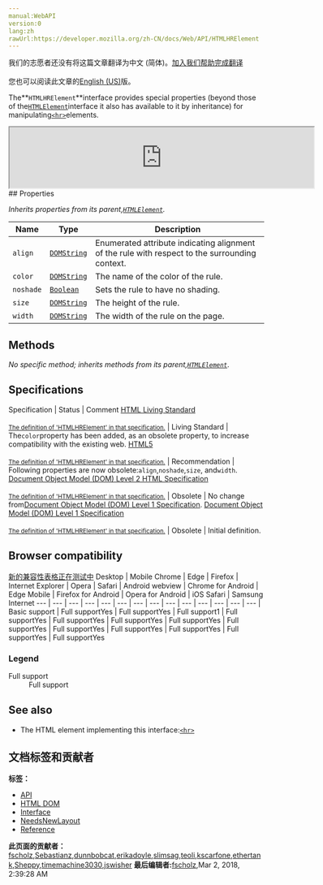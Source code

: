 ```yaml
---
manual:WebAPI
version:0
lang:zh
rawUrl:https://developer.mozilla.org/zh-CN/docs/Web/API/HTMLHRElement
---
```




<bdi>我们的志愿者还没有将这篇文章翻译为<bdi>中文 (简体)</bdi>。[加入我们帮助完成翻译](%12512 "")<br></br>您也可以阅读此文章的[English (US)](%12513 "")版。</bdi>







The**`HTMLHRElement`**interface provides special properties (beyond those of the[`HTMLElement`](%12142 "The HTMLElement interface represents any HTML element. Some elements directly implement this interface, others implement it via an interface that inherits it.")interface it also has available to it by inheritance) for manipulating[`<hr>`](%12514 "The HTML <hr> element represents a thematic break between paragraph-level elements (for example, a change of scene in a story, or a shift of topic with a section); historically, this has been presented as a horizontal rule or line.")elements.

<iframe src='https://mdn.mozillademos.org/en-US/docs/Web/API/HTMLHRElement$samples/inheritance_diagram?revision=1363522' width='600' height='120'></iframe>
## Properties<a name="Properties"></a>


<em>Inherits properties from its parent,[`HTMLElement`](%12142 "The HTMLElement interface represents any HTML element. Some elements directly implement this interface, others implement it via an interface that inherits it.").</em>

Name | Type | Description 
 ---  |  ---  |  ---  | 
`align`<i></i> | [`DOMString`](%3945 "DOMString is a UTF-16 String. As JavaScript already uses such strings, DOMString is mapped directly to a String.") | Enumerated attribute indicating alignment of the rule with respect to the surrounding context. 
`color`<i></i> | [`DOMString`](%3945 "DOMString is a UTF-16 String. As JavaScript already uses such strings, DOMString is mapped directly to a String.") | The name of the color of the rule. 
`noshade`<i></i> | [`Boolean`](%4278 "The Boolean object is an object wrapper for a boolean value.") | Sets the rule to have no shading. 
`size`<i></i> | [`DOMString`](%3945 "DOMString is a UTF-16 String. As JavaScript already uses such strings, DOMString is mapped directly to a String.") | The height of the rule. 
`width`<i></i> | [`DOMString`](%3945 "DOMString is a UTF-16 String. As JavaScript already uses such strings, DOMString is mapped directly to a String.") | The width of the rule on the page. 


## Methods<a name="Methods"></a>


<em>No specific method; inherits methods from its parent,[`HTMLElement`](%12142 "The HTMLElement interface represents any HTML element. Some elements directly implement this interface, others implement it via an interface that inherits it.")</em>.


## Specifications<a name="Specifications"></a>
Specification | Status | Comment 
[HTML Living Standard<br></br><small>The definition of &#39;HTMLHRElement&#39; in that specification.</small>](%12515 "") | Living Standard | The`color`property has been added, as an obsolete property, to increase compatibility with the existing web. 
[HTML5<br></br><small>The definition of &#39;HTMLHRElement&#39; in that specification.</small>](%12516 "") | Recommendation | Following properties are now obsolete:`align`,`noshade`,`size`, and`width`. 
[Document Object Model (DOM) Level 2 HTML Specification<br></br><small>The definition of &#39;HTMLHRElement&#39; in that specification.</small>](%12517 "") | Obsolete | No change from[Document Object Model (DOM) Level 1 Specification](%4414 "The 'Document Object Model (DOM) Level 1 Specification' specification"). 
[Document Object Model (DOM) Level 1 Specification<br></br><small>The definition of &#39;HTMLHRElement&#39; in that specification.</small>](%12518 "") | Obsolete | Initial definition. 


## Browser compatibility<a name="Browser_compatibility"></a>
[新的兼容性表格正在测试中<i></i>](%3360 "")
<abbr>Desktop<i></i></abbr> | <abbr>Mobile<i></i></abbr> 
<abbr>Chrome<i></i></abbr> | <abbr>Edge<i></i></abbr> | <abbr>Firefox<i></i></abbr> | <abbr>Internet Explorer<i></i></abbr> | <abbr>Opera<i></i></abbr> | <abbr>Safari<i></i></abbr> | <abbr>Android webview<i></i></abbr> | <abbr>Chrome for Android<i></i></abbr> | <abbr>Edge Mobile<i></i></abbr> | <abbr>Firefox for Android<i></i></abbr> | <abbr>Opera for Android<i></i></abbr> | <abbr>iOS Safari<i></i></abbr> | <abbr>Samsung Internet<i></i></abbr> 
 ---  |  ---  |  ---  |  ---  |  ---  |  ---  |  ---  |  ---  |  ---  |  ---  |  ---  |  ---  |  ---  |  ---  | 
Basic support | <abbr>Full support</abbr>Yes | <abbr>Full support</abbr>Yes | <abbr>Full support</abbr>1 | <abbr>Full support</abbr>Yes | <abbr>Full support</abbr>Yes | <abbr>Full support</abbr>Yes | <abbr>Full support</abbr>Yes | <abbr>Full support</abbr>Yes | <abbr>Full support</abbr>Yes | <abbr>Full support</abbr>Yes | <abbr>Full support</abbr>Yes | <abbr>Full support</abbr>Yes | <abbr>Full support</abbr>Yes 


### Legend<a name="Legend"></a>
<dl><dt><abbr>Full support</abbr></dt><dd>Full support</dd></dl>


## See also<a name="See_also"></a>

* The HTML element implementing this interface:[`<hr>`](%12514 "The HTML <hr> element represents a thematic break between paragraph-level elements (for example, a change of scene in a story, or a shift of topic with a section); historically, this has been presented as a horizontal rule or line.")



## 文档标签和贡献者
**标签：**
* [API](%50 "")
* [HTML DOM](%6889 "")
* [Interface](%3380 "")
* [NeedsNewLayout](%12268 "")
* [Reference](%3381 "")

**此页面的贡献者：**[fscholz](%60 ""),[Sebastianz](%4468 ""),[dunnbobcat](%12150 ""),[erikadoyle](%3894 ""),[slimsag](%12151 ""),[teoli](%160 ""),[kscarfone](%3900 ""),[ethertank](%65 ""),[Sheppy](%405 ""),[timemachine3030](%12519 ""),[jswisher](%11168 "")
**最后编辑者:**[fscholz](%60 ""),<time>Mar 2, 2018, 2:39:28 AM</time>



